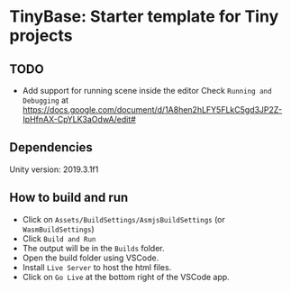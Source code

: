 # TinyBase: Starter template for Tiny projects

## TODO
- Add support for running scene inside the editor
 Check `Running and Debugging` at https://docs.google.com/document/d/1A8hen2hLFY5FLkC5gd3JP2Z-IpHfnAX-CpYLK3aOdwA/edit#

## Dependencies
Unity version: 2019.3.1f1

## How to build and run
- Click on `Assets/BuildSettings/AsmjsBuildSettings` (or `WasmBuildSettings`)
- Click `Build and Run`
- The output will be in the `Builds` folder.
- Open the build folder using VSCode.
- Install `Live Server` to host the html files.
- Click on `Go Live` at the bottom right of the VSCode app.


